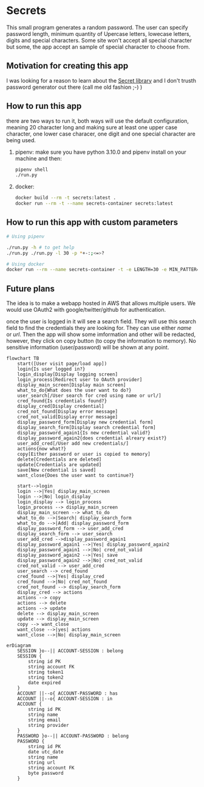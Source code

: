 # Secrets #

This small program generates a random password. The user can specify password length, minimum quantity of Upercase letters, lowecase letters, digits and special characters. Some site won't accept all special character but some, the app accept an sample of special character to choose from.

## Motivation for creating this app ##

I was looking for a reason to learn about the [Secret library](https://docs.python.org/3/library/secrets.html) and I don't trusth password generator out there (call me old fashion ;-) )

## How to run this app ##

there are two ways to run it, both ways will use the default configuration, meaning 20 character
long and making sure at least one upper case character, one lower case characer, one digit and one
special character are being used.

1. pipenv:
    make sure you have python 3.10.0 and pipenv install on your machine and then:

    ```sh
    pipenv shell
    ./run.py
    ```

2. docker:

    ```sh
    docker build --rm -t secrets:latest .
    docker run --rm -t --name secrets-container secrets:latest
    ```

## How to run this app with custom parameters ##

```sh
# Using pipenv

./run.py -h # to get help
./run.py ./run.py -l 30 -p *+-:;<=>?

# Using docker
docker run --rm --name secrets-container -t -e LENGTH=30 -e MIN_PATTER=2 -e  SPECIAL_CHAR="*+-:;<=>?" secrets:latest
```

## Future plans ##

<!-- REFERENCE: https://mermaid-js.github.io/mermaid/#/ -->
The idea is to make a webapp hosted in AWS that allows multiple users. We would use OAuth2 with google/twitter/github
for authentication.

once the user is logged in it will see a search field. They will use this search field to find the credentials they are looking for. They can use either *name* or *url*. Then the app will show some imformation and other will be redacted,
however, they click on copy button (to copy the information to memory). No sensitive information (user/password) will be shown at any point.

```mermaid
flowchart TB
    start([User visit page/load app])
    login{Is user logged in?}
    login_display[Display logging screen]
    login_process[Redirect user to OAuth provider]
    display_main_screen[Display main screen]
    what_to_do{What does the user want to do?}
    user_search[/User search for cred using name or url/]
    cred_found{Is credentials found?}
    display_cred[Display credential]
    cred_not_found[Display error message]
    cred_not_valid[Display error message]
    display_password_form[Display new credential form]
    display_search_form[Display search credential form]
    display_password_again1{Is new credential valid?}
    display_password_again2{does credential alreary exist?}
    user_add_cred[/User add new credentials/]
    actions{now what?}
    copy[Either password or user is copied to memory]
    delete[Credentials are deleted]
    update[Credentials are updated]
    save[New credential is saved]
    want_close{Does the user want to continue?}

    start-->login
    login -->|Yes| display_main_screen
    login -->|No| login_display
    login_display --> login_process
    login_process --> display_main_screen
    display_main_screen --> what_to_do
    what_to_do -->|Search| display_search_form
    what_to_do -->|Add| display_password_form
    display_password_form --> user_add_cred
    display_search_form --> user_search
    user_add_cred -->display_password_again1
    display_password_again1 -->|Yes| display_password_again2
    display_password_again1 -->|No| cred_not_valid
    display_password_again2 -->|Yes| save
    display_password_again2 -->|No| cred_not_valid
    cred_not_valid --> user_add_cred
    user_search --> cred_found
    cred_found -->|Yes| display_cred
    cred_found -->|No| cred_not_found
    cred_not_found --> display_search_form
    display_cred --> actions
    actions --> copy
    actions --> delete
    actions --> update
    delete --> display_main_screen
    update --> display_main_screen
    copy --> want_close
    want_close -->|yes| actions
    want_close -->|No| display_main_screen
```

<!-- https://sparxsystems.com/resources/tutorials/uml/datamodel.html -->

```mermaid
erDiagram
    SESSION }o--|| ACCOUNT-SESSION : belong
    SESSION {
        string id PK
        string account FK
        string token1
        string token2
        date expired
    }
    ACCOUNT ||--o{ ACCOUNT-PASSWORD : has
    ACCOUNT ||--o{ ACCOUNT-SESSION : in
    ACCOUNT {
        string id PK
        string name
        string email
        string provider
    }
    PASSWORD }o--|| ACCOUNT-PASSWORD : belong
    PASSWORD {
        string id PK
        date utc_date
        string name
        string url
        string account FK
        byte password
    }
```
